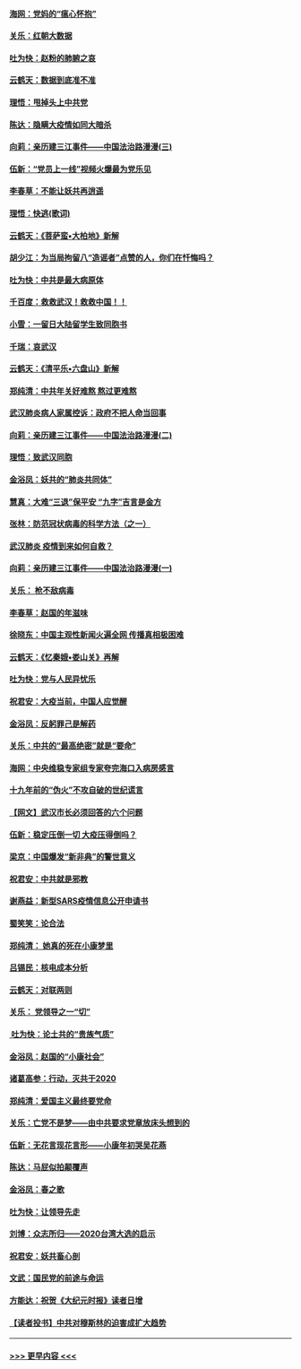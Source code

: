 #### [海网：党妈的“瘟心怀抱”](../pages/nsc993/n11840740.md?t=02041022) 
#### [关乐：红朝大数据](../pages/nsc993/n11840675.md?t=02041022) 
#### [吐为快：赵粉的肺腑之哀](../pages/nsc993/n11840618.md?t=02041022) 
#### [云鹤天：数据到底准不准](../pages/nsc993/n11840325.md?t=02041022) 
#### [理悟：甩掉头上中共党](../pages/nsc993/n11838826.md?t=02041022) 
#### [陈达：隐瞒大疫情如同大暗杀](../pages/nsc993/n11838771.md?t=02041022) 
#### [向莉：亲历建三江事件——中国法治路漫漫(三)](../pages/nsc993/n11831825.md?t=02041022) 
#### [伍新：“党员上一线”视频火爆最为党乐见](../pages/nsc993/n11838200.md?t=02041022) 
#### [李春草：不能让妖共再逍遥](../pages/nsc993/n11838102.md?t=02041022) 
#### [理悟：快逃(歌词)](../pages/nsc993/n11838083.md?t=02041022) 
#### [云鹤天：《菩萨蛮▪大柏地》新解](../pages/nsc993/n11838059.md?t=02041022) 
#### [胡少江：为当局拘留八“造谣者”点赞的人，你们在忏悔吗？](../pages/nsc993/n11836801.md?t=02041022) 
#### [吐为快：中共是最大病原体](../pages/nsc993/n11836748.md?t=02041022) 
#### [千百度：救救武汉！救救中国！！](../pages/nsc993/n11836145.md?t=02041022) 
#### [小雪：一留日大陆留学生致同胞书](../pages/nsc993/n11834624.md?t=02041022) 
#### [千瑞：哀武汉](../pages/nsc993/n11833647.md?t=02041022) 
#### [云鹤天：《清平乐▪六盘山》新解](../pages/nsc993/n11833611.md?t=02041022) 
#### [郑纯清：中共年关好难熬 熬过更难熬](../pages/nsc993/n11833489.md?t=02041022) 
#### [武汉肺炎病人家属控诉：政府不把人命当回事](../pages/nsc993/n11833205.md?t=02041022) 
#### [向莉：亲历建三江事件——中国法治路漫漫(二)](../pages/nsc993/n11829102.md?t=02041022) 
#### [理悟：致武汉同胞](../pages/nsc993/n11831522.md?t=02041022) 
#### [金浴凤：妖共的“肺炎共同体”](../pages/nsc993/n11829448.md?t=02041022) 
#### [慧真：大难“三退”保平安 “九字”吉言是金方](../pages/nsc993/n11829501.md?t=02041022) 
#### [张林：防范冠状病毒的科学方法（之一）](../pages/nsc993/n11828618.md?t=02041022) 
#### [武汉肺炎 疫情到来如何自救？](../pages/nsc993/n11827632.md?t=02041022) 
#### [向莉：亲历建三江事件——中国法治路漫漫(一)](../pages/nsc993/n11827190.md?t=02041022) 
#### [关乐： 枪不敌病毒](../pages/nsc993/n11826746.md?t=02041022) 
#### [李春草：赵国的年滋味](../pages/nsc993/n11826321.md?t=02041022) 
#### [徐晓东：中国主观性新闻火遍全网 传播真相极困难](../pages/nsc993/n11826508.md?t=02041022) 
#### [云鹤天：《忆秦娥▪娄山关》再解](../pages/nsc993/n11824682.md?t=02041022) 
#### [吐为快：党与人民异忧乐](../pages/nsc993/n11824660.md?t=02041022) 
#### [祝君安：大疫当前，中国人应觉醒](../pages/nsc993/n11821946.md?t=02041022) 
#### [金浴凤：反躬罪己是解药](../pages/nsc993/n11820280.md?t=02041022) 
#### [关乐：中共的“最高绝密”就是“要命”](../pages/nsc993/n11816946.md?t=02041022) 
#### [海网：中央维稳专家组专家夸完海口入病房感言](../pages/nsc993/n11815138.md?t=02041022) 
#### [十九年前的“伪火”不攻自破的世纪谎言](../pages/nsc993/n11813238.md?t=02041022) 
#### [【网文】武汉市长必须回答的六个问题](../pages/nsc993/n11813848.md?t=02041022) 
#### [伍新：稳定压倒一切 大疫压得倒吗？](../pages/nsc993/n11812634.md?t=02041022) 
#### [梁京：中国爆发“新非典”的警世意义](../pages/nsc993/n11812554.md?t=02041022) 
#### [祝君安：中共就是邪教](../pages/nsc993/n11812431.md?t=02041022) 
#### [谢燕益：新型SARS疫情信息公开申请书](../pages/nsc993/n11808840.md?t=02041022) 
#### [蜀笑笑：论合法](../pages/nsc993/n11808064.md?t=02041022) 
#### [郑纯清： 她真的死在小康梦里](../pages/nsc993/n11806623.md?t=02041022) 
#### [吕锡民：核电成本分析](../pages/nsc993/n11806284.md?t=02041022) 
#### [云鹤天：对联两则](../pages/nsc993/n11805957.md?t=02041022) 
#### [关乐： 党领导之一“切”](../pages/nsc993/n11804505.md?t=02041022) 
#### [ 吐为快：论土共的“贵族气质”](../pages/nsc993/n11804490.md?t=02041022) 
#### [金浴凤：赵国的“小康社会”](../pages/nsc993/n11804452.md?t=02041022) 
#### [诸葛高参：行动，灭共于2020](../pages/nsc993/n11804120.md?t=02041022) 
#### [郑纯清：爱国主义最终要党命](../pages/nsc993/n11802197.md?t=02041022) 
#### [关乐：亡党不是梦——由中共要求党章放床头想到的](../pages/nsc993/n11802156.md?t=02041022) 
#### [伍新：无花言现花言形——小康年初哭吴花燕](../pages/nsc993/n11800044.md?t=02041022) 
#### [陈达：马屁似拍颠覆声](../pages/nsc993/n11800010.md?t=02041022) 
#### [金浴凤：春之歌](../pages/nsc993/n11797687.md?t=02041022) 
#### [吐为快：让领导先走](../pages/nsc993/n11797512.md?t=02041022) 
#### [刘博：众志所归——2020台湾大选的启示](../pages/nsc993/n11796878.md?t=02041022) 
#### [祝君安：妖共畜心剖](../pages/nsc993/n11794273.md?t=02041022) 
#### [文武：国民党的前途与命运](../pages/nsc993/n11794198.md?t=02041022) 
#### [方能达：祝贺《大纪元时报》读者日增](../pages/nsc993/n11793807.md?t=02041022) 
#### [【读者投书】中共对穆斯林的迫害成扩大趋势](../pages/nsc993/n11791371.md?t=02041022) 

----
#### [ >>> 更早内容 <<< ](../indexes/nsc993-earlier.md)
